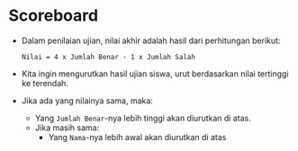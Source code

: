 # Scoreboard

- Dalam penilaian ujian, nilai akhir adalah hasil dari perhitungan berikut:

  `Nilai = 4 x Jumlah Benar - 1 x Jumlah Salah`

- Kita ingin mengurutkan hasil ujian siswa, urut berdasarkan nilai tertinggi ke terendah.
- Jika ada yang nilainya sama, maka:
  - Yang `Jumlah Benar`-nya lebih tinggi akan diurutkan di atas.
  - Jika masih sama:
      - Yang `Nama`-nya lebih awal akan diurutkan di atas